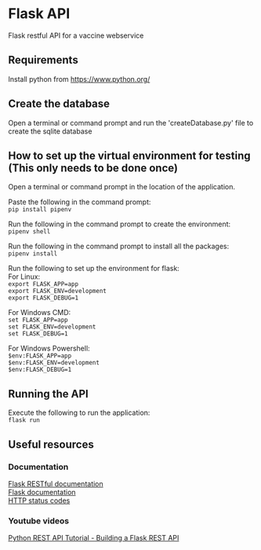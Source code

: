 # Flask API
Flask restful API for a vaccine webservice

## Requirements
Install python from https://www.python.org/

## Create the database
Open a terminal or command prompt and run the 'createDatabase.py' file to create the sqlite database

## How to set up the virtual environment for testing (This only needs to be done once)
Open a terminal or command prompt in the location of the application.

Paste the following in the command prompt:  
`pip install pipenv`

Run the following in the command prompt to create the environment:  
`pipenv shell`

Run the following in the command prompt to install all the packages:  
`pipenv install` 

Run the following to set up the environment for flask:  
For Linux:  
`export FLASK_APP=app`  
`export FLASK_ENV=development`  
`export FLASK_DEBUG=1`

For Windows CMD:  
`set FLASK_APP=app`  
`set FLASK_ENV=development`  
`set FLASK_DEBUG=1`

For Windows Powershell:  
`$env:FLASK_APP=app`  
`$env:FLASK_ENV=development`  
`$env:FLASK_DEBUG=1`

## Running the API
Execute the following to run the application:  
`flask run`

## Useful resources
### Documentation
[Flask RESTful documentation](https://flask-restful.readthedocs.io/en/latest/index.html)  
[Flask documentation](https://flask.palletsprojects.com/en/2.0.x/)  
[HTTP status codes](https://www.restapitutorial.com/httpstatuscodes.html)  

### Youtube videos
[Python REST API Tutorial - Building a Flask REST API](https://www.youtube.com/watch?v=GMppyAPbLYk)
